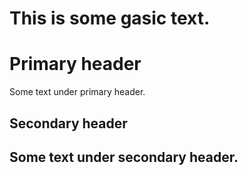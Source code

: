 This is some gasic text.
========================
# Primary header
Some text under primary header.
## Secondary header
Some text under secondary header.
-----------------------------------